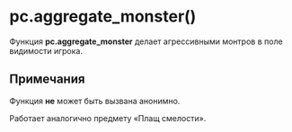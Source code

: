 # pc.aggregate_monster()
Функция **pc.aggregate_monster** делает агрессивными монтров в поле видимости игрока.

## Примечания
Функция **не** может быть вызвана анонимно.

Работает аналогично предмету &laquo;Плащ смелости&raquo;.